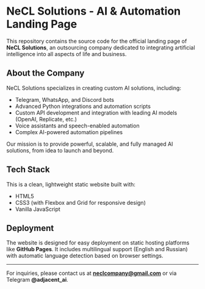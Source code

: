 # NeCL Solutions - AI & Automation Landing Page

This repository contains the source code for the official landing page of **NeCL Solutions**, an outsourcing company dedicated to integrating artificial intelligence into all aspects of life and business.

## About the Company

NeCL Solutions specializes in creating custom AI solutions, including:
- Telegram, WhatsApp, and Discord bots
- Advanced Python integrations and automation scripts
- Custom API development and integration with leading AI models (OpenAI, Replicate, etc.)
- Voice assistants and speech-enabled automation
- Complex AI-powered automation pipelines

Our mission is to provide powerful, scalable, and fully managed AI solutions, from idea to launch and beyond.

## Tech Stack

This is a clean, lightweight static website built with:
- HTML5
- CSS3 (with Flexbox and Grid for responsive design)
- Vanilla JavaScript

## Deployment

The website is designed for easy deployment on static hosting platforms like **GitHub Pages**. It includes multilingual support (English and Russian) with automatic language detection based on browser settings.

---

For inquiries, please contact us at **neclcompany@gmail.com** or via Telegram **@adjacent_ai**.
